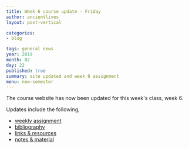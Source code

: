 ```yaml
---
title: Week 6 course update - Friday
author: ancientlives
layout: post-vertical

categories:
- blog

tags: general news
year: 2019
month: 02
day: 22
published: true
summary: site updated and week 6 assignment
menu: new-semester
---
```


The course website has now been updated for this week's class, week 6.

Updates include the following,

* [weekly assignment](/weekly_assignment)
* [bibliography](/bibliography)
* [links & resources](/links)
* [notes & material](/notes)
